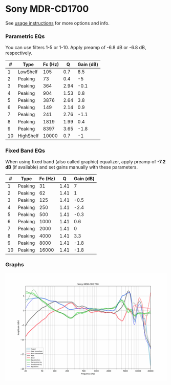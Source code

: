 # Sony MDR-CD1700
See [usage instructions](https://github.com/jaakkopasanen/AutoEq#usage) for more options and info.

### Parametric EQs
You can use filters 1-5 or 1-10. Apply preamp of -6.8 dB or -6.8 dB, respectively.

|   # | Type      |   Fc (Hz) |    Q |   Gain (dB) |
|-----|-----------|-----------|------|-------------|
|   1 | LowShelf  |       105 | 0.7  |         8.5 |
|   2 | Peaking   |        73 | 0.4  |        -5   |
|   3 | Peaking   |       364 | 2.94 |        -0.1 |
|   4 | Peaking   |       904 | 1.53 |         0.8 |
|   5 | Peaking   |      3876 | 2.64 |         3.8 |
|   6 | Peaking   |       149 | 2.14 |         0.9 |
|   7 | Peaking   |       241 | 2.76 |        -1.1 |
|   8 | Peaking   |      1819 | 1.99 |         0.4 |
|   9 | Peaking   |      8397 | 3.65 |        -1.8 |
|  10 | HighShelf |     10000 | 0.7  |        -1   |

### Fixed Band EQs
When using fixed band (also called graphic) equalizer, apply preamp of **-7.2 dB** (if available) and set gains manually with these parameters.

|   # | Type    |   Fc (Hz) |    Q |   Gain (dB) |
|-----|---------|-----------|------|-------------|
|   1 | Peaking |        31 | 1.41 |         7   |
|   2 | Peaking |        62 | 1.41 |         1   |
|   3 | Peaking |       125 | 1.41 |        -0.5 |
|   4 | Peaking |       250 | 1.41 |        -2.4 |
|   5 | Peaking |       500 | 1.41 |        -0.3 |
|   6 | Peaking |      1000 | 1.41 |         0.6 |
|   7 | Peaking |      2000 | 1.41 |         0   |
|   8 | Peaking |      4000 | 1.41 |         3.3 |
|   9 | Peaking |      8000 | 1.41 |        -1.8 |
|  10 | Peaking |     16000 | 1.41 |        -1.8 |

### Graphs
![](./Sony%20MDR-CD1700.png)
